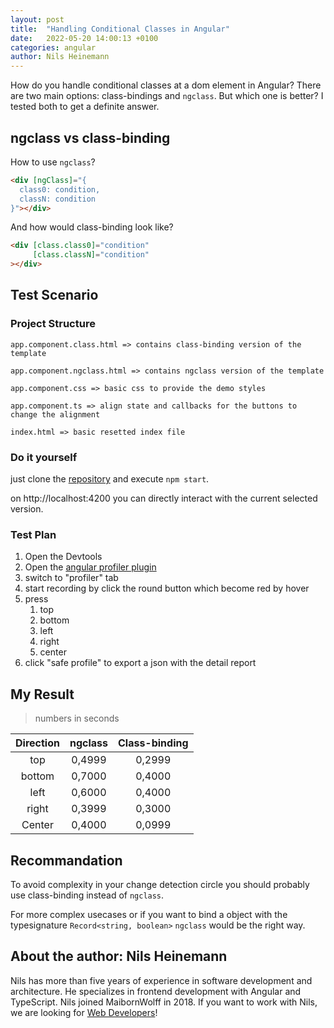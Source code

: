 ```yaml
---
layout: post
title:  "Handling Conditional Classes in Angular"
date:   2022-05-20 14:00:13 +0100
categories: angular
author: Nils Heinemann
---
```


How do you handle conditional classes at a dom element in Angular? There are two main options: class-bindings and `ngclass`. But which one is better?
I tested both to get a definite answer.

## ngclass vs class-binding

How to use `ngclass`?

```html
<div [ngClass]="{
  class0: condition,
  classN: condition
}"></div>
```

And how would class-binding look like?

```html
<div [class.class0]="condition"
     [class.classN]="condition"
></div>
```

## Test Scenario

### Project Structure

```
app.component.class.html => contains class-binding version of the template

app.component.ngclass.html => contains ngclass version of the template

app.component.css => basic css to provide the demo styles

app.component.ts => align state and callbacks for the buttons to change the alignment

index.html => basic resetted index file
```

### Do it yourself

just clone the [repository](https://github.com/SourceCodeBot/angular-class-binding-demo) and execute `npm start`.

on http://localhost:4200 you can directly interact with the current selected version.

### Test Plan

1. Open the Devtools
2. Open the [angular profiler plugin](https://chrome.google.com/webstore/detail/angular-devtools/ienfalfjdbdpebioblfackkekamfmbnh)
3. switch to "profiler" tab
4. start recording by click the round button which become red by hover
5. press 
   1. top
   2. bottom
   3. left
   4. right
   5. center
6. click "safe profile" to export a json with the detail report

## My Result

> numbers in seconds

| Direction | ngclass | Class-binding |
| :-------: | :-----: | :-----------: |
|    top    | 0,4999  |    0,2999     |
|  bottom   | 0,7000  |    0,4000     |
|   left    | 0,6000  |    0,4000     |
|   right   | 0,3999  |    0,3000     |
|  Center   | 0,4000  |    0,0999     |


## Recommandation

To avoid complexity in your change detection circle you should probably use class-binding instead of `ngclass`.

For more complex usecases or if you want to bind a object with the typesignature `Record<string, boolean>` `ngclass` would be the right way.

## About the author: Nils Heinemann

Nils has more than five years of experience in software development and architecture. He specializes in frontend development with Angular and TypeScript. Nils joined MaibornWolff in 2018. If you want to work with Nils, we are looking for [Web Developers](https://www.maibornwolff.de/en/careers/job-vacancies/web-developer)!
